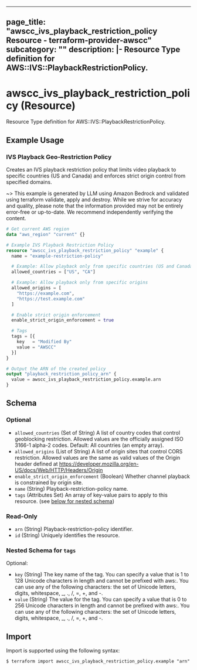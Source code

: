 
---
page_title: "awscc_ivs_playback_restriction_policy Resource - terraform-provider-awscc"
subcategory: ""
description: |-
  Resource Type definition for AWS::IVS::PlaybackRestrictionPolicy.
---

# awscc_ivs_playback_restriction_policy (Resource)

Resource Type definition for AWS::IVS::PlaybackRestrictionPolicy.

## Example Usage

### IVS Playback Geo-Restriction Policy

Creates an IVS playback restriction policy that limits video playback to specific countries (US and Canada) and enforces strict origin control from specified domains.

~> This example is generated by LLM using Amazon Bedrock and validated using terraform validate, apply and destroy. While we strive for accuracy and quality, please note that the information provided may not be entirely error-free or up-to-date. We recommend independently verifying the content.

```terraform
# Get current AWS region
data "aws_region" "current" {}

# Example IVS Playback Restriction Policy
resource "awscc_ivs_playback_restriction_policy" "example" {
  name = "example-restriction-policy"

  # Example: Allow playback only from specific countries (US and Canada)
  allowed_countries = ["US", "CA"]

  # Example: Allow playback only from specific origins
  allowed_origins = [
    "https://example.com",
    "https://test.example.com"
  ]

  # Enable strict origin enforcement
  enable_strict_origin_enforcement = true

  # Tags
  tags = [{
    key   = "Modified By"
    value = "AWSCC"
  }]
}

# Output the ARN of the created policy
output "playback_restriction_policy_arn" {
  value = awscc_ivs_playback_restriction_policy.example.arn
}
```

<!-- schema generated by tfplugindocs -->
## Schema

### Optional

- `allowed_countries` (Set of String) A list of country codes that control geoblocking restriction. Allowed values are the officially assigned ISO 3166-1 alpha-2 codes. Default: All countries (an empty array).
- `allowed_origins` (List of String) A list of origin sites that control CORS restriction. Allowed values are the same as valid values of the Origin header defined at https://developer.mozilla.org/en-US/docs/Web/HTTP/Headers/Origin
- `enable_strict_origin_enforcement` (Boolean) Whether channel playback is constrained by origin site.
- `name` (String) Playback-restriction-policy name.
- `tags` (Attributes Set) An array of key-value pairs to apply to this resource. (see [below for nested schema](#nestedatt--tags))

### Read-Only

- `arn` (String) Playback-restriction-policy identifier.
- `id` (String) Uniquely identifies the resource.

<a id="nestedatt--tags"></a>
### Nested Schema for `tags`

Optional:

- `key` (String) The key name of the tag. You can specify a value that is 1 to 128 Unicode characters in length and cannot be prefixed with aws:. You can use any of the following characters: the set of Unicode letters, digits, whitespace, _, ., /, =, +, and -.
- `value` (String) The value for the tag. You can specify a value that is 0 to 256 Unicode characters in length and cannot be prefixed with aws:. You can use any of the following characters: the set of Unicode letters, digits, whitespace, _, ., /, =, +, and -.

## Import

Import is supported using the following syntax:

```shell
$ terraform import awscc_ivs_playback_restriction_policy.example "arn"
```
